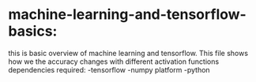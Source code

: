 # machine-learning-and-tensorflow-basics:
this is basic overview of machine learning  and tensorflow.
This file shows how we  the accuracy changes with different activation functions 
dependencies required:
-tensorflow
-numpy
platform
-python
